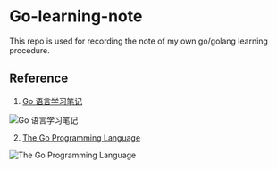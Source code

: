 # Go-learning-note

This repo is used for recording the note of my own go/golang learning procedure.

## Reference

1. [Go 语言学习笔记](https://www.amazon.cn/%E5%9B%BE%E4%B9%A6/dp/B01I2ZVN6Y/ref=sr_1_3?ie=UTF8&qid=1487730855&sr=8-3&keywords=go)

![Go 语言学习笔记](https://images-cn.ssl-images-amazon.com/images/I/41orq8SzS8L._SX372_BO1,204,203,200_.jpg)

2. [The Go Programming Language](https://www.amazon.cn/%E5%9B%BE%E4%B9%A6/dp/B01ASI3154/ref=sr_1_2?ie=UTF8&qid=1487730855&sr=8-2&keywords=go)

![The Go Programming Language](https://images-cn.ssl-images-amazon.com/images/I/51-LuIB2CZL._SX363_BO1,204,203,200_.jpg)
